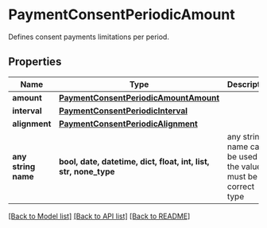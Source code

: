 # PaymentConsentPeriodicAmount

Defines consent payments limitations per period.

## Properties
Name | Type | Description | Notes
------------ | ------------- | ------------- | -------------
**amount** | [**PaymentConsentPeriodicAmountAmount**](PaymentConsentPeriodicAmountAmount.md) |  | 
**interval** | [**PaymentConsentPeriodicInterval**](PaymentConsentPeriodicInterval.md) |  | 
**alignment** | [**PaymentConsentPeriodicAlignment**](PaymentConsentPeriodicAlignment.md) |  | 
**any string name** | **bool, date, datetime, dict, float, int, list, str, none_type** | any string name can be used but the value must be the correct type | [optional]

[[Back to Model list]](../README.md#documentation-for-models) [[Back to API list]](../README.md#documentation-for-api-endpoints) [[Back to README]](../README.md)


